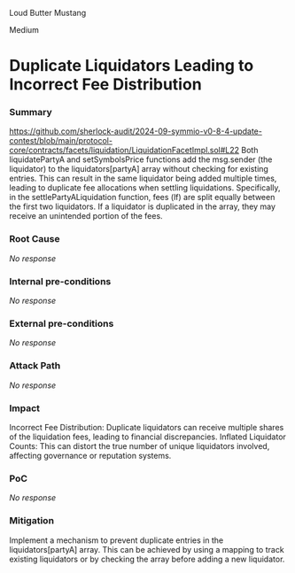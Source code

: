 Loud Butter Mustang

Medium

# Duplicate Liquidators Leading to Incorrect Fee Distribution

### Summary

https://github.com/sherlock-audit/2024-09-symmio-v0-8-4-update-contest/blob/main/protocol-core/contracts/facets/liquidation/LiquidationFacetImpl.sol#L22
Both liquidatePartyA and setSymbolsPrice functions add the msg.sender (the liquidator) to the liquidators[partyA] array without checking for existing entries. This can result in the same liquidator being added multiple times, leading to duplicate fee allocations when settling liquidations. Specifically, in the settlePartyALiquidation function, fees (lf) are split equally between the first two liquidators. If a liquidator is duplicated in the array, they may receive an unintended portion of the fees.


### Root Cause

_No response_

### Internal pre-conditions

_No response_

### External pre-conditions

_No response_

### Attack Path

_No response_

### Impact

Incorrect Fee Distribution: Duplicate liquidators can receive multiple shares of the liquidation fees, leading to financial discrepancies.
Inflated Liquidator Counts: This can distort the true number of unique liquidators involved, affecting governance or reputation systems.

### PoC

_No response_

### Mitigation

Implement a mechanism to prevent duplicate entries in the liquidators[partyA] array. This can be achieved by using a mapping to track existing liquidators or by checking the array before adding a new liquidator.
